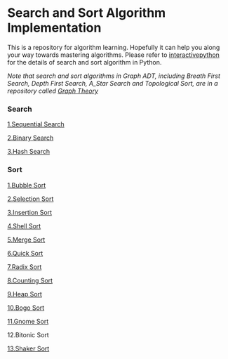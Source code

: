 # Search and Sort Algorithm Implementation

This is a repository for algorithm learning. Hopefully it can help you along your way towards mastering algorithms. Please refer to <a href=http://interactivepython.org/runestone/static/pythonds/index.html>interactivepython</a> for the details of search and sort algorithm in Python.

*Note that search and sort algorithms in Graph ADT, including Breath First Search, Depth First Search, A_Star Search and Topological Sort, are in a repository called <a href=https://github.com/je-suis-tm/graph-theory>Graph Theory</a>*

### Search

<a href=https://github.com/je-suis-tm/search-and-sort/blob/master/sequential%20and%20binary%20search.py>1.Sequential Search</a>

<a href=https://github.com/je-suis-tm/search-and-sort/blob/master/sequential%20and%20binary%20search.py>2.Binary Search</a>

<a href=https://github.com/je-suis-tm/search-and-sort/blob/master/hash%20search.py>3.Hash Search</a>


### Sort

<a href=https://github.com/je-suis-tm/search-and-sort/blob/master/bubble%2C%20selection%20and%20insertion%20sort.py>1.Bubble Sort</a>

<a href=https://github.com/je-suis-tm/search-and-sort/blob/master/bubble%2C%20selection%20and%20insertion%20sort.py>2.Selection Sort</a>

<a href=https://github.com/je-suis-tm/search-and-sort/blob/master/bubble%2C%20selection%20and%20insertion%20sort.py>3.Insertion Sort</a>

<a href=https://github.com/je-suis-tm/search-and-sort/blob/master/shell%20sort.py>4.Shell Sort</a>

<a href=https://github.com/je-suis-tm/search-and-sort/blob/master/merge%20sort.py>5.Merge Sort</a>

<a href=https://github.com/je-suis-tm/search-and-sort/blob/master/quick%20sort.py>6.Quick Sort</a>

<a href=https://github.com/je-suis-tm/search-and-sort/blob/master/radix%20sort.py>7.Radix Sort</a>

<a href=https://github.com/je-suis-tm/search-and-sort/blob/master/counting%20sort.py>8.Counting Sort</a>

<a href=https://github.com/je-suis-tm/search-and-sort/blob/master/heap%20sort.py>9.Heap Sort</a>

<a href=https://github.com/je-suis-tm/search-and-sort/blob/master/bogo%20sort.py>10.Bogo Sort</a>

<a href=https://github.com/je-suis-tm/search-and-sort/blob/master/gnome%20sort.py>11.Gnome Sort</a>

12.Bitonic Sort

<a href=https://github.com/je-suis-tm/search-and-sort/blob/master/shaker%20sort.py>13.Shaker Sort</a>
